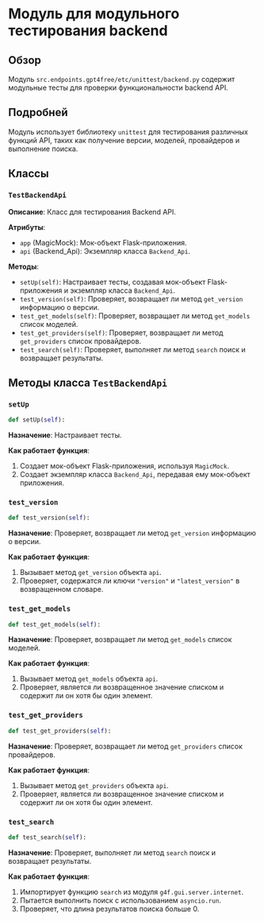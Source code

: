 # Модуль для модульного тестирования backend

## Обзор

Модуль `src.endpoints.gpt4free/etc/unittest/backend.py` содержит модульные тесты для проверки функциональности backend API.

## Подробней

Модуль использует библиотеку `unittest` для тестирования различных функций API, таких как получение версии, моделей, провайдеров и выполнение поиска.

## Классы

### `TestBackendApi`

**Описание**: Класс для тестирования Backend API.

**Атрибуты**:

*   `app` (MagicMock): Мок-объект Flask-приложения.
*   `api` (Backend_Api): Экземпляр класса `Backend_Api`.

**Методы**:

*   `setUp(self)`: Настраивает тесты, создавая мок-объект Flask-приложения и экземпляр класса `Backend_Api`.
*   `test_version(self)`: Проверяет, возвращает ли метод `get_version` информацию о версии.
*   `test_get_models(self)`: Проверяет, возвращает ли метод `get_models` список моделей.
*   `test_get_providers(self)`: Проверяет, возвращает ли метод `get_providers` список провайдеров.
*   `test_search(self)`: Проверяет, выполняет ли метод `search` поиск и возвращает результаты.

## Методы класса `TestBackendApi`

### `setUp`

```python
def setUp(self):
```

**Назначение**: Настраивает тесты.

**Как работает функция**:

1.  Создает мок-объект Flask-приложения, используя `MagicMock`.
2.  Создает экземпляр класса `Backend_Api`, передавая ему мок-объект приложения.

### `test_version`

```python
def test_version(self):
```

**Назначение**: Проверяет, возвращает ли метод `get_version` информацию о версии.

**Как работает функция**:

1.  Вызывает метод `get_version` объекта `api`.
2.  Проверяет, содержатся ли ключи `"version"` и `"latest_version"` в возвращенном словаре.

### `test_get_models`

```python
def test_get_models(self):
```

**Назначение**: Проверяет, возвращает ли метод `get_models` список моделей.

**Как работает функция**:

1.  Вызывает метод `get_models` объекта `api`.
2.  Проверяет, является ли возвращенное значение списком и содержит ли он хотя бы один элемент.

### `test_get_providers`

```python
def test_get_providers(self):
```

**Назначение**: Проверяет, возвращает ли метод `get_providers` список провайдеров.

**Как работает функция**:

1.  Вызывает метод `get_providers` объекта `api`.
2.  Проверяет, является ли возвращенное значение списком и содержит ли он хотя бы один элемент.

### `test_search`

```python
def test_search(self):
```

**Назначение**: Проверяет, выполняет ли метод `search` поиск и возвращает результаты.

**Как работает функция**:

1.  Импортирует функцию `search` из модуля `g4f.gui.server.internet`.
2.  Пытается выполнить поиск с использованием `asyncio.run`.
3.  Проверяет, что длина результатов поиска больше 0.